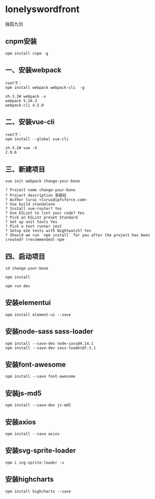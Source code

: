 # lonelyswordfront
独孤九剑

## cnpm安装
```
npm install cnpm -g
```
## 一、安装webpack
```
root下：
npm install webpack webpack-cli  -g

sh-3.2# webpack -v
webpack 5.24.3
webpack-cli 4.5.0
```

## 二、安装vue-cli
```
root下：
npm install --global vue-cli

sh-3.2# vue -V
2.9.6
```

## 三、新建项目
```
vue init webpack change-your-bone

? Project name change-your-bone
? Project description 易筋经
? Author lurui <lurui@ipfsforce.com>
? Vue build standalone
? Install vue-router? Yes
? Use ESLint to lint your code? Yes
? Pick an ESLint preset Standard
? Set up unit tests Yes
? Pick a test runner jest
? Setup e2e tests with Nightwatch? Yes
? Should we run `npm install` for you after the project has been created? (recommended) npm
```

## 四、启动项目
```
cd change-your-bone

npm install

npm run dev
```

## 安装elementui
```
npm install element-ui --save
```

## 安装node-sass sass-loader
```
npm install --save-dev node-sass@4.14.1
npm install --save-dev sass-loader@7.3.1
```

## 安装font-awesome
```
npm install --save font-awesome
```

## 安装js-md5
```
npm install --save-dev js-md5
```

## 安装axios   
```
npm install --save axios
```

## 安装svg-sprite-loader
```
npm i svg-sprite-loader -s
```

## 安装highcharts
```
npm install highcharts --save
```


